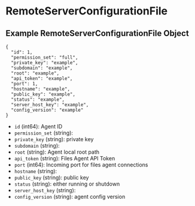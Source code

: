 # RemoteServerConfigurationFile

## Example RemoteServerConfigurationFile Object

```
{
  "id": 1,
  "permission_set": "full",
  "private_key": "example",
  "subdomain": "example",
  "root": "example",
  "api_token": "example",
  "port": 1,
  "hostname": "example",
  "public_key": "example",
  "status": "example",
  "server_host_key": "example",
  "config_version": "example"
}
```

* `id` (int64): Agent ID
* `permission_set` (string): 
* `private_key` (string): private key
* `subdomain` (string): 
* `root` (string): Agent local root path
* `api_token` (string): Files Agent API Token
* `port` (int64): Incoming port for files agent connections
* `hostname` (string): 
* `public_key` (string): public key
* `status` (string): either running or shutdown
* `server_host_key` (string): 
* `config_version` (string): agent config version
